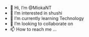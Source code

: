 - 👋 Hi, I’m @MiokaNT
- 👀 I’m interested in shushi
- 🌱 I’m currently learning Technology
- 💞️ I’m looking to collaborate on 
- 📫 How to reach me ...

<!---
Zooeio/Zooeio is a ✨ special ✨ repository because its `README.md` (this file) appears on your GitHub profile.
You can click the Preview link to take a look at your changes.
--->

